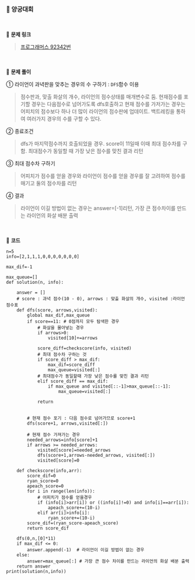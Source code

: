 ### 🎯 양궁대회

<br>

📌 **문제 링크**
> [프로그래머스 92342번](https://github.com/SKNETWORKS-FAMILY-AICAMP/SKN03-FINAL-4Team)

<br><br>
📌 **문제 풀이**

① 라이언이 과녁판을 맞추는 경우의 수 구하기 : `DFS`함수 이용
> 점수판과, 맞출 화살의 개수, 라이언의 점수상태를 매개변수로 둠. 현재점수를 포기할 경우는 다음점수로 넘어가도록 dfs호출하고 현재 점수를 가저가는 경우는 어피치의 점수보다 하나 더 많이 라이언의 점수판에 업데이트.
> 백트레킹을 통하여 여러가지 경우의 수를 구할 수 있다.

② 종료조건
> dfs가 마지막점수까지 호출되었을 경우. score이 11일때
> 이때 최대 점수차를 구함. 최대점수가 동일할 때 가장 낮은 점수를 맞친 결과 리턴

③ 최대 점수차 구하기
> 어피치가 점수를 얻을 경우와 라이언이 점수를 얻을 경우를 잘 고려하여 점수를 매기고 둘의 점수차를 리턴

④ 결과
> 라이언이 이길 방법이 없는 경우는 answer=[-1]리턴, 가장 큰 점수차이를 만드는 라이언의 화살 배분 출력

<br><br>
📌 **코드**
```
n=5
info=[2,1,1,1,0,0,0,0,0,0,0]

max_dif=-1

max_queue=[]
def solution(n, info):
   
    answer = []
    # score : 과녁 점수(10 - 0), arrows : 맞출 화살의 개수, visited :라이언 점수표
    def dfs(score, arrows,visited):
        global max_dif,max_queue
        if score==11: # 0점까지 모두 탐색한 경우
            # 화살을 몰아넣는 경우
            if arrows>0:
                visited[10]+=arrows

            score_diff=checkscore(info, visited)
            # 최대 점수차 구하는 것
            if score_diff > max_dif:
                max_dif=score_diff
                max_queue=visited[:]
            # 최대점수가 동일할때 가장 낮은 점수를 맞친 결과 리턴
            elif score_diff == max_dif:
                if max_queue and visited[::-1]>max_queue[::-1]:
                    max_queue=visited[:]

            return 
        
        
        # 현재 점수 포기 : 다음 점수로 넘어가므로 score+1
        dfs(score+1, arrows,visited[:])

        # 현재 점수 가져가는 경우
        needed_arrows=info[score]+1
        if arrows >= needed_arrows:
            visited[score]=needed_arrows
            dfs(score+1,arrows-needed_arrows, visited[:])
            visited[score]=0
        
    def checkscore(info,arr):
        score_dif=0
        ryan_score=0
        apeach_score=0
        for i in range(len(info)):
            # 어피치가 점수를 얻을경우
            if (info[i]>arr[i]) or ((info[i]!=0) and info[i]==arr[i]):
                apeach_score+=(10-i)
            elif arr[i]>info[i]:
                ryan_score+=(10-i)
        score_dif=(ryan_score-apeach_score)
        return score_dif
    
    dfs(0,n,[0]*11)
    if max_dif <= 0:
        answer.append(-1)  # 라이언이 이길 방법이 없는 경우
    else:
        answer=max_queue[:] # 가장 큰 점수 차이를 만드는 라이언의 화살 배분 출력
    return answer
print(solution(n,info))
```
 
